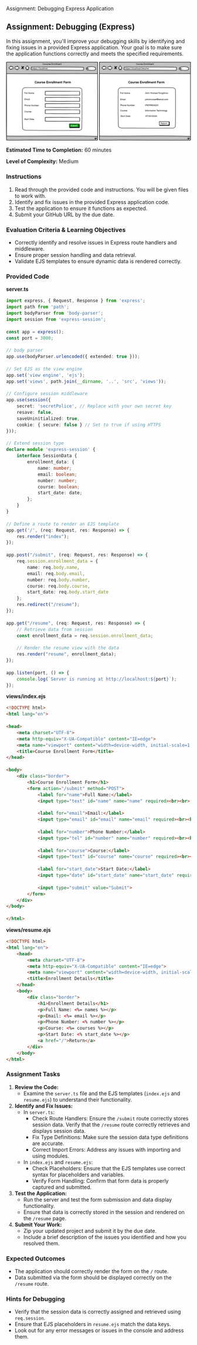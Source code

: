 Assignment: Debugging Express Application
## Assignment: Debugging (Express)

In this assignment, you'll improve your debugging skills by identifying and fixing issues in a provided Express application. Your goal is to make sure the application functions correctly and meets the specified requirements.

![ERD](../10%20-%20Assets/Debugging(express).png)

**Estimated Time to Completion:** 60 minutes

**Level of Complexity:** Medium

### Instructions

1. Read through the provided code and instructions. You will be given files to work with.
2. Identify and fix issues in the provided Express application code.
3. Test the application to ensure it functions as expected.
4. Submit your GitHub URL by the due date.

### Evaluation Criteria & Learning Objectives

- Correctly identify and resolve issues in Express route handlers and middleware.
- Ensure proper session handling and data retrieval.
- Validate EJS templates to ensure dynamic data is rendered correctly.

### Provided Code

**server.ts**
```ts
import express, { Request, Response } from 'express';
import path from 'path';
import bodyParser from 'body-parser';
import session from 'express-session';

const app = express();
const port = 3000;

// body parser
app.use(bodyParser.urlencoded({ extended: true }));

// Set EJS as the view engine
app.set('view engine', 'ejs');
app.set('views', path.join(__dirname, '..', 'src', 'views'));

// Configure session middleware
app.use(session({
    secret: 'secretPolice', // Replace with your own secret key
    resave: false,
    saveUninitialized: true,
    cookie: { secure: false } // Set to true if using HTTPS
}));

// Extend session type
declare module 'express-session' {
    interface SessionData {
        enrollment_data: {
            name: number;
            email: boolean;
            number: number;
            course: boolean;
            start_date: date;
        };
    }
}

// Define a route to render an EJS template
app.get('/', (req: Request, res: Response) => {
    res.render("index");
});

app.post("/submit", (req: Request, res: Response) => {
    req.session.enrollment_data = {
        name: req.body.name,
        email: req.body.email,
        number: req.body.number,
        course: req.body.course,
        start_date: req.body.start_date
    };
    res.redirect("/resume");
});

app.get("/resume", (req: Request, res: Response) => {
    // Retrieve data from session
    const enrollment_data = req.session.enrollment_data;

    // Render the resume view with the data
    res.render("resume", enrollment_data);
});

app.listen(port, () => {
    console.log(`Server is running at http://localhost:${port}`);
});
```

**views/index.ejs**
```html
<!DOCTYPE html>
<html lang="en">

<head>
    <meta charset="UTF-8">
    <meta http-equiv="X-UA-Compatible" content="IE=edge">
    <meta name="viewport" content="width=device-width, initial-scale=1.0">
    <title>Course Enrollment Form</title>
</head>

<body>
    <div class="border">
        <h1>Course Enrollment Form</h1>
        <form action="/submit" method="POST">
            <label for="name">Full Name:</label>
            <input type="text" id="name" name="name" required><br><br>

            <label for="email">Email:</label>
            <input type="email" id="email" name="email" required><br><br>

            <label for="number">Phone Number:</label>
            <input type="tel" id="number" name="number" required><br><br>

            <label for="course">Course:</label>
            <input type="text" id="course" name="course" required><br><br>

            <label for="start_date">Start Date:</label>
            <input type="date" id="start_date" name="start_date" required><br><br>

            <input type="submit" value="Submit">
        </form>
    </div>
</body>

</html>
```

**views/resume.ejs**
```html
<!DOCTYPE html>
<html lang="en">
    <head>
        <meta charset="UTF-8">
        <meta http-equiv="X-UA-Compatible" content="IE=edge">
        <meta name="viewport" content="width=device-width, initial-scale=1.0">
        <title>Enrollment Details</title>
    </head>
    <body>
        <div class="border">
            <h1>Enrollment Details</h1>
            <p>Full Name: <%= names %></p>
            <p>Email: <%= email %></p>
            <p>Phone Number: <% number %></p>
            <p>Course: <%= courses %></p>
            <p>Start Date: <% start_date %></p>
            <a href="/">Return</a>
        </div>
    </body>
</html>
```

### Assignment Tasks

1. **Review the Code:**
   - Examine the `server.ts` file and the EJS templates (`index.ejs` and `resume.ejs`) to understand their functionality.
2. **Identify and Fix Issues:**
   - In `server.ts`:
     - Check Route Handlers: Ensure the `/submit` route correctly stores session data. Verify that the `/resume` route correctly retrieves and displays session data.
     - Fix Type Definitions: Make sure the session data type definitions are accurate.
     - Correct Import Errors: Address any issues with importing and using modules.
   - In `index.ejs` and `resume.ejs`:
     - Check Placeholders: Ensure that the EJS templates use correct syntax for placeholders and variables.
     - Verify Form Handling: Confirm that form data is properly captured and submitted.
3. **Test the Application:**
   - Run the server and test the form submission and data display functionality.
   - Ensure that data is correctly stored in the session and rendered on the `/resume` page.
4. **Submit Your Work:**
   - Zip your updated project and submit it by the due date.
   - Include a brief description of the issues you identified and how you resolved them.

### Expected Outcomes

- The application should correctly render the form on the `/` route.
- Data submitted via the form should be displayed correctly on the `/resume` route.

### Hints for Debugging

- Verify that the session data is correctly assigned and retrieved using `req.session`.
- Ensure that EJS placeholders in `resume.ejs` match the data keys.
- Look out for any error messages or issues in the console and address them.
